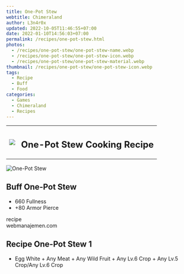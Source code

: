 ```yaml
---
title: One-Pot Stew
webtitle: Chimeraland
author: L3n4r0x
updated: 2022-10-05T11:46:55+07:00
date: 2022-01-10T14:56:03+07:00
permalink: /recipes/one-pot-stew.html
photos:
  - /recipes/one-pot-stew/one-pot-stew-name.webp
  - /recipes/one-pot-stew/one-pot-stew-icon.webp
  - /recipes/one-pot-stew/one-pot-stew-material.webp
thumbnail: /recipes/one-pot-stew/one-pot-stew-icon.webp
tags:
  - Recipe
  - Buff
  - Food
categories:
  - Games
  - Chimeraland
  - Recipes
---
```


<section id="bootstrap-wrapper"><link rel="stylesheet" href="https://cdn.statically.io/gh/dimaslanjaka/Web-Manajemen/40ac3225/css/bootstrap-4.5-wrapper.css"/><div class="row mb-2"><div class="col-md-12 mb-2"><table class="table" id="post-info"><tbody><tr><td><img class="d-inline-block me-2" src="/chimeraland/recipes/one-pot-stew/one-pot-stew-icon.webp" width="auto" height="auto"/></td><td><h1 class="fs-5">One-Pot Stew Cooking Recipe</h1></td></tr></tbody></table></div></div><div class="card mb-2"><div class="row g-0"><div class="col-sm-4 position-relative mb-2"><img src="/chimeraland/recipes/one-pot-stew/one-pot-stew-material.webp" class="card-img fit-cover w-100 h-100" alt="One-Pot Stew" data-fancybox="true"/></div><div class="col-sm-8 mb-2"><div class="card-body"><h2 class="card-title fs-5">Buff One-Pot Stew</h2><div class="card-text"><ul><li>660 Fullness</li><li>+80 Armor Pierce</li></ul></div><span class="badge rounded-pill bg-dark">recipe</span></div><div class="card-footer text-end text-muted">webmanajemen.com</div></div></div></div><div class="row mb-2"><div class="col-12 col-lg-6 recipe-item mb-2"><div class="card"><div class="card-body"><h2 class="card-title fs-5">Recipe One-Pot Stew 1</h2><div class="card-text"><ul><li>Egg White<span> + </span>Any Meat<span> + </span>Any Wild Fruit<span> + </span>Any Lv.6 Crop<span> + </span>Any Lv.5 Crop/Any Lv.6 Crop</li></ul></div></div></div></div></div></section>
